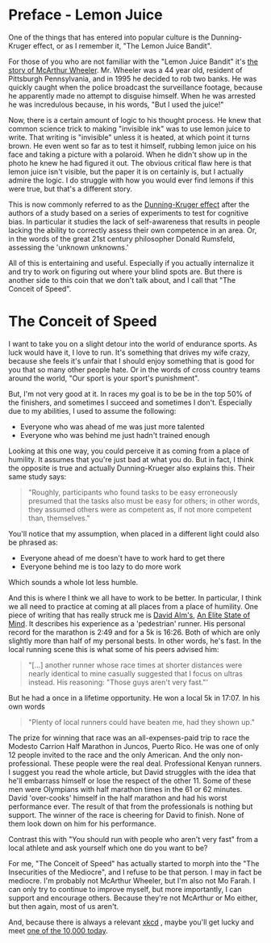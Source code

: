 # Preface - Lemon Juice

One of the things that has entered into popular culture is the Dunning-Kruger effect, or as I remember it, "The Lemon Juice Bandit".  

For those of you who are not familiar with the "Lemon Juice Bandit" it's [the story of McArthur Wheeler](http://awesci.com/the-astonishingly-funny-story-of-mr-mcarthur-wheeler/).  Mr. Wheeler was a 44 year old, resident of Pittsburgh Pennsylvania, and in 1995 he decided to rob two banks.  He was quickly caught when the police broadcast the surveillance footage, because he apparently made no attempt to disguise himself.  When he was arrested he was incredulous because, in his words, "But I used the juice!"

Now, there is a certain amount of logic to his thought process. He knew that common science trick to making "invisible ink" was to use lemon juice to write.  That writing is "invisible" unless it is heated, at which point it turns brown.  He even went so far as to test it himself, rubbing lemon juice on his face and taking a picture with a polaroid.  When he didn't show up in the photo he knew he had figured it out.  The obvious critical flaw here is that lemon juice isn't visible, but the paper it is on certainly is, but I actually admire the logic.  I do struggle with how you would ever find lemons if this were true, but that's a different story.

This is now commonly referred to as the [Dunning-Kruger effect](https://en.wikipedia.org/wiki/Dunning%E2%80%93Kruger_effect) after the authors of a study based on a series of experiments to test for cognitive bias.  In particular it studies the lack of self-awareness that results in people lacking the ability to correctly assess their own competence in an area.  Or, in the words of the great 21st century philosopher Donald Rumsfeld, assessing the 'unknown unknowns.'

All of this is entertaining and useful.  Especially if you actually internalize it and try to work on figuring out where your blind spots are.  But there is another side to this coin that we don't talk about, and I call that "The Conceit of Speed".

# The Conceit of Speed

I want to take you on a slight detour into the world of endurance sports.  As luck would have it, I love to run.  It's something that drives my wife crazy, because she feels it's unfair that I should enjoy something that is good for you that so many other people hate.  Or in the words of cross country teams around the world, "Our sport is your sport's punishment".  

But, I'm not very good at it.  In races my goal is to be be in the top 50% of the finishers, and sometimes I succeed and sometimes I don't.  Especially due to my abilities, I used to assume the following:

* Everyone who was ahead of me was just more talented
* Everyone who was behind me just hadn't trained enough

Looking at this one way, you could perceive it as coming from a place of humility.  It assumes that you're just bad at what you do.  But in fact, I think the opposite is true and actually Dunning-Krueger also explains this.  Their same study says:

> "Roughly, participants who found tasks to be easy erroneously presumed that the tasks also must be easy for others; in other words, they assumed others were as competent as, if not more competent than, themselves."

You'll notice that my assumption, when placed in a different light could also be phrased as:

* Everyone ahead of me doesn't have to work hard to get there
* Everyone behind me is too lazy to do more work

Which sounds a whole lot less humble.

And this is where I think we all have to work to be better.   In particular, I think we all need to practice at coming at all places from a place of humility.  One piece of writing that has really struck me is [David Alm's](http://www.davidgalm.com/), [An Elite State of Mind](http://www.runnersworld.com/race-training/an-elite-state-of-mind).  It describes his experience as a 'pedestrian' runner.  His personal record for the marathon is 2:49 and for a 5k is 16:26.  Both of which are only slightly more than half of my personal bests.  In other words, he's fast.  In the local running scene this is what some of his peers advised him:

> "[...] another runner whose race times at shorter distances were nearly identical to mine casually suggested that I focus on ultras instead. His reasoning: "Those guys aren't very fast."'

But he had a once in a lifetime opportunity.  He won a local 5k in 17:07.  In his own words

> "Plenty of local runners could have beaten me, had they shown up."

The prize for winning that race was an all-expenses-paid trip to race the Modesto Carrion Half Marathon in Juncos, Puerto Rico.  He was one of only 12 people invited to the race and the only American.  And the only non-professional.  These people were the real deal.  Professional Kenyan runners.  I suggest you read the whole article, but David struggles with the idea that he'll embarrass himself or lose the respect of the other 11.  Some of these men were Olympians with half marathon times in the 61 or 62 minutes.  David 'over-cooks' himself in the half marathon and had his worst performance ever.  The result of that from the professionals is nothing but support.  The winner of the race is cheering for David to finish.  None of them look down on him for his performance.

Contrast this with "You should run with people who aren't very fast" from a local athlete and ask yourself which one do you want to be?

For me, "The Conceit of Speed" has actually started to morph into the "The Insecurities of the Mediocre", and I refuse to be that person.  I may in fact be mediocre.  I'm probably not McArthur Wheeler,  but I'm also not Mo Farah.  I can only try to continue to improve myself, but more importantly, I can support and encourage others.  Because they're not McArthur or Mo either, but then again, most of us aren't.

And, because there is always a relevant [xkcd](https://xkcd.com/about/) , maybe you'll get lucky and meet [one of the 10,000 today](https://xkcd.com/1053/).
